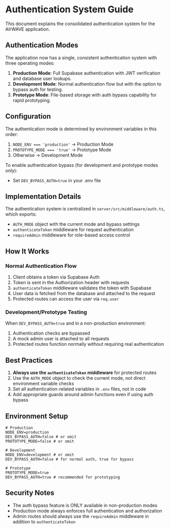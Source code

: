 # Authentication System Guide

This document explains the consolidated authentication system for the AIrWAVE application.

## Authentication Modes

The application now has a single, consistent authentication system with three operating modes:

1. **Production Mode**: Full Supabase authentication with JWT verification and database user lookups.
2. **Development Mode**: Normal authentication flow but with the option to bypass auth for testing.
3. **Prototype Mode**: File-based storage with auth bypass capability for rapid prototyping.

## Configuration

The authentication mode is determined by environment variables in this order:

1. `NODE_ENV === 'production'` → Production Mode
2. `PROTOTYPE_MODE === 'true'` → Prototype Mode
3. Otherwise → Development Mode

To enable authentication bypass (for development and prototype modes only):
- Set `DEV_BYPASS_AUTH=true` in your .env file

## Implementation Details

The authentication system is centralized in `server/src/middleware/auth.ts`, which exports:

- `AUTH_MODE` object with the current mode and bypass settings
- `authenticateToken` middleware for request authentication
- `requireAdmin` middleware for role-based access control

## How It Works

### Normal Authentication Flow

1. Client obtains a token via Supabase Auth
2. Token is sent in the Authorization header with requests
3. `authenticateToken` middleware validates the token with Supabase
4. User data is fetched from the database and attached to the request
5. Protected routes can access the user via `req.user`

### Development/Prototype Testing

When `DEV_BYPASS_AUTH=true` and in a non-production environment:

1. Authentication checks are bypassed
2. A mock admin user is attached to all requests
3. Protected routes function normally without requiring real authentication

## Best Practices

1. **Always use the `authenticateToken` middleware** for protected routes
2. Use the `AUTH_MODE` object to check the current mode, not direct environment variable checks
3. Set all authentication-related variables in `.env` files, not in code
4. Add appropriate guards around admin functions even if using auth bypass

## Environment Setup

```
# Production
NODE_ENV=production
DEV_BYPASS_AUTH=false # or omit
PROTOTYPE_MODE=false # or omit

# Development
NODE_ENV=development # or omit
DEV_BYPASS_AUTH=false # for normal auth, true for bypass

# Prototype 
PROTOTYPE_MODE=true
DEV_BYPASS_AUTH=true # recommended for prototyping
```

## Security Notes

- The auth bypass feature is ONLY available in non-production modes
- Production mode always enforces full authentication and authorization
- Admin routes should always use the `requireAdmin` middleware in addition to `authenticateToken`